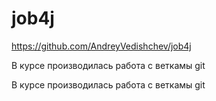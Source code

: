 # job4j

https://github.com/AndreyVedishchev/job4j

В курсе производилась работа с веткамы git

В курсе производилась работа с веткамы git